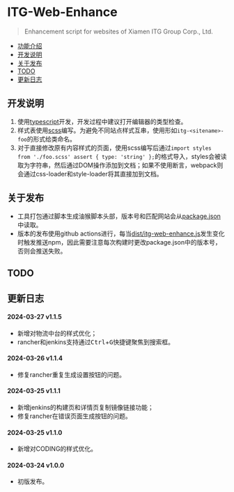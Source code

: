 # ITG-Web-Enhance

> Enhancement script for websites of Xiamen ITG Group Corp., Ltd.

- [功能介绍](#功能介绍)
- [开发说明](#开发说明)
- [关于发布](#关于发布)
- [TODO](#todo)
- [更新日志](#更新日志)

## 开发说明

1. 使用[typescript](https://www.typescriptlang.org/)开发，开发过程中建议打开编辑器的类型检查。
2. 样式表使用[scss](https://sass-lang.com/)编写。为避免不同站点样式互串，使用形如`itg-<sitename>-foo`的形式给类命名。
3. 对于直接修改原有内容样式的页面，使用scss编写后通过`import styles from './foo.scss' assert { type: 'string' };`的格式导入，styles会被读取为字符串，然后通过DOM操作添加到文档；如果不使用断言，webpack则会通过css-loader和style-loader将其直接加到文档。

## 关于发布

- 工具打包通过脚本生成油猴脚本头部，版本号和匹配网站会从[package.json](package.json)中读取。
- 版本的发布使用github actions进行，每当[dist/itg-web-enhance.js](dist/itg-web-enhance.js)发生变化时触发推送npm，因此需要注意每次构建时更改package.json中的版本号，否则会推送失败。

## TODO

>

## 更新日志

#### 2024-03-27 v1.1.5
- 新增对物流中台的样式优化；
- rancher和jenkins支持通过<kbd>Ctrl</kbd>+<kbd>G</kbd>快捷键聚焦到搜索框。

#### 2024-03-26 v1.1.4
- 修复rancher重复生成设置按钮的问题。

#### 2024-03-25 v1.1.1
- 新增jenkins的构建页和详情页复制镜像链接功能；
- 修复rancher在错误页面生成按钮的问题。

#### 2024-03-25 v1.1.0
- 新增对CODING的样式优化。

#### 2024-03-24 v1.0.0
- 初版发布。
